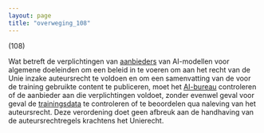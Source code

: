 ```yaml
---
layout: page
title: "overweging_108"
---
```


(108)

Wat betreft de verplichtingen van [aanbieders](a3.md#^aanbieder) van AI-modellen voor algemene doeleinden om een beleid in te voeren om aan het recht van de Unie inzake auteursrecht te voldoen en om een samenvatting van de voor de training gebruikte content te publiceren, moet het [AI-bureau](a3.md#^aibur) controleren of de aanbieder aan die verplichtingen voldoet, zonder evenwel geval voor geval de [trainingsdata](a3.md#^trdata) te controleren of te beoordelen qua naleving van het auteursrecht. Deze verordening doet geen afbreuk aan de handhaving van de auteursrechtregels krachtens het Unierecht.